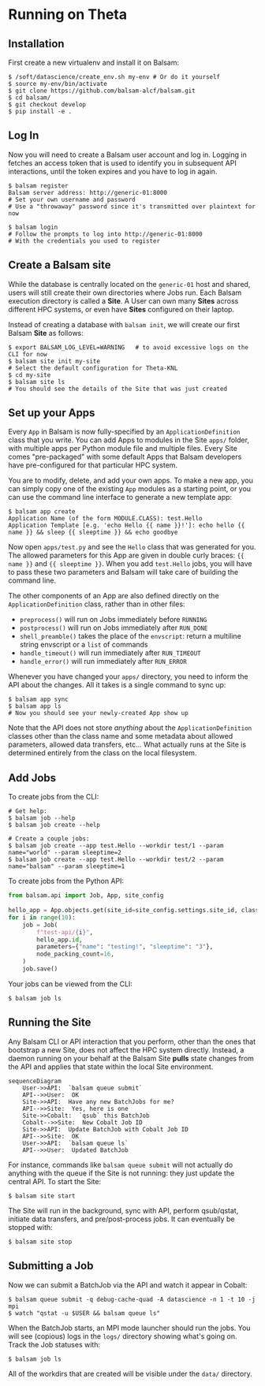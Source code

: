 # Running on Theta

## Installation

First create a new virtualenv and install it on Balsam:

```
$ /soft/datascience/create_env.sh my-env # Or do it yourself
$ source my-env/bin/activate
$ git clone https://github.com/balsam-alcf/balsam.git
$ cd balsam/
$ git checkout develop
$ pip install -e .
```

## Log In 

Now you will need to create a Balsam user account and log in.  Logging in fetches an access token
that is used to identify you in subsequent API interactions, until the token expires and you have to log in again.
```
$ balsam register
Balsam server address: http://generic-01:8000
# Set your own username and password
# Use a "throwaway" password since it's transmitted over plaintext for now

$ balsam login
# Follow the prompts to log into http://generic-01:8000
# With the credentials you used to register
```


## Create a Balsam site

While the database is centrally located on the `generic-01` host and shared, users will still 
create their own directories where Jobs run.  Each Balsam execution directory is called a **Site**. 
A User can own many **Sites** across different HPC systems, or even have **Sites** configured on their laptop.

Instead of creating a database with `balsam init`, we will create our first Balsam **Site** as follows:

```
$ export BALSAM_LOG_LEVEL=WARNING   # to avoid excessive logs on the CLI for now
$ balsam site init my-site
# Select the default configuration for Theta-KNL
$ cd my-site
$ balsam site ls
# You should see the details of the Site that was just created
```

## Set up your Apps

Every `App` in Balsam is now fully-specified by an `ApplicationDefinition` class that you write.
You can add Apps to modules in the Site `apps/` folder, with multiple apps per Python module file and multiple files.
Every Site comes "pre-packaged" with some default Apps that Balsam developers have pre-configured for that particular HPC system.

You are to modify, delete, and add your own apps.  To make a new app, you can simply copy one of the existing `App` modules as a 
starting point, or you can use the command line interface to generate a new template app:

```
$ balsam app create
Application Name (of the form MODULE.CLASS): test.Hello
Application Template [e.g. 'echo Hello {{ name }}!']: echo hello {{ name }} && sleep {{ sleeptime }} && echo goodbye
```

Now open `apps/test.py` and see the `Hello` class that was generated for you.  The allowed parameters for this App are given in 
double curly braces: `{{ name }}` and `{{ sleeptime }}`.  When you add `test.Hello` jobs, you will have to pass these two parameters 
and Balsam will take care of building the command line.  

The other components of an App are also defined directly on the `ApplicationDefinition` class, rather than in other files:

- `preprocess()` will run on Jobs immediately before `RUNNING`
- `postprocess()` will run on Jobs immediately after `RUN_DONE`
- `shell_preamble()` takes the place of the `envscript`: return a multiline string envscript or a `list` of commands
- `handle_timeout()` will run immediately after `RUN_TIMEOUT`
- `handle_error()` will run immediately after `RUN_ERROR`

Whenever you have changed your `apps/` directory, you need to inform the API about the changes.  All it takes is a single command
to sync up:
```
$ balsam app sync
$ balsam app ls
# Now you should see your newly-created App show up
```

Note that the API does not store *anything* about the `ApplicationDefinition` classes other than the class name and some metadata
about allowed parameters, allowed data transfers, etc...  What actually runs at the Site is determined entirely from the class
on the local filesystem.

## Add Jobs

To create jobs from the CLI:
```
# Get help:
$ balsam job --help
$ balsam job create --help

# Create a couple jobs:
$ balsam job create --app test.Hello --workdir test/1 --param name="world" --param sleeptime=2
$ balsam job create --app test.Hello --workdir test/2 --param name="balsam" --param sleeptime=1
```

To create jobs from the Python API:

```python
from balsam.api import Job, App, site_config
 
hello_app = App.objects.get(site_id=site_config.settings.site_id, class_path="test.Hello")
for i in range(10):
    job = Job(
        f"test-api/{i}", 
        hello_app.id, 
        parameters={"name": "testing!", "sleeptime": "3"},
        node_packing_count=16,
    )
    job.save()
```

Your jobs can be viewed from the CLI:
```
$ balsam job ls
```

## Running the Site

Any Balsam CLI or API interaction that you perform, other than the ones that bootstrap
a new Site, does not affect the HPC system directly.  Instead, a daemon running on your
behalf at the Balsam Site **pulls** state changes from the API and applies that state within
the local Site environment.

```mermaid
sequenceDiagram
    User->>API:  `balsam queue submit`
    API-->>User:  OK
    Site->>API:  Have any new BatchJobs for me?
    API-->>Site:  Yes, here is one
    Site->>Cobalt:  `qsub` this BatchJob
    Cobalt-->>Site:  New Cobalt Job ID
    Site->>API:  Update BatchJob with Cobalt Job ID
    API-->>Site:  OK
    User->>API:  `balsam queue ls`
    API-->>User:  Updated BatchJob

```

For instance, commands like `balsam queue submit` will not actually do
anything with the queue if the Site is not running: they just update the
central API. To start the Site:

```
$ balsam site start
```

The Site will run in the background, sync with API, perform qsub/qstat, initiate data transfers,
and pre/post-process  jobs.  It can eventually be stopped with:

```
$ balsam site stop
```

## Submitting a Job

Now we can submit a BatchJob via the API and watch it appear in Cobalt:

```
$ balsam queue submit -q debug-cache-quad -A datascience -n 1 -t 10 -j mpi 
$ watch "qstat -u $USER && balsam queue ls"
```

When the BatchJob starts, an MPI mode launcher should run the jobs.  You will see (copious) logs in the `logs/`  directory showing what's going on.  Track the Job statuses with:

```
$ balsam job ls
```

All of the workdirs that are created will be visible  under the `data/` directory.
